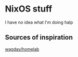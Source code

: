 # NixOS stuff

I have no idea what I'm doing halp

## Sources of inspiration

[wagdav/homelab](https://github.com/wagdav/homelab)